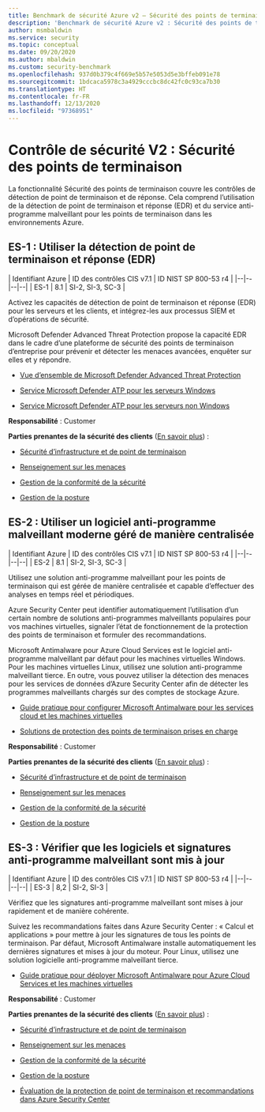```yaml
---
title: Benchmark de sécurité Azure v2 – Sécurité des points de terminaison
description: 'Benchmark de sécurité Azure v2 : Sécurité des points de terminaison'
author: msmbaldwin
ms.service: security
ms.topic: conceptual
ms.date: 09/20/2020
ms.author: mbaldwin
ms.custom: security-benchmark
ms.openlocfilehash: 937d0b379c4f669e5b57e5053d5e3bffeb091e78
ms.sourcegitcommit: 1bdcaca5978c3a4929cccbc8dc42fc0c93ca7b30
ms.translationtype: HT
ms.contentlocale: fr-FR
ms.lasthandoff: 12/13/2020
ms.locfileid: "97368951"
---
```

# <a name="security-control-v2-endpoint-security"></a>Contrôle de sécurité V2 : Sécurité des points de terminaison

La fonctionnalité Sécurité des points de terminaison couvre les contrôles de détection de point de terminaison et de réponse. Cela comprend l’utilisation de la détection de point de terminaison et réponse (EDR) et du service anti-programme malveillant pour les points de terminaison dans les environnements Azure.

## <a name="es-1-use-endpoint-detection-and-response-edr"></a>ES-1 : Utiliser la détection de point de terminaison et réponse (EDR)

| Identifiant Azure | ID des contrôles CIS v7.1 | ID NIST SP 800-53 r4 |
|--|--|--|--|
| ES-1 | 8.1 | SI-2, SI-3, SC-3 |

Activez les capacités de détection de point de terminaison et réponse (EDR) pour les serveurs et les clients, et intégrez-les aux processus SIEM et d’opérations de sécurité.

Microsoft Defender Advanced Threat Protection propose la capacité EDR dans le cadre d’une plateforme de sécurité des points de terminaison d’entreprise pour prévenir et détecter les menaces avancées, enquêter sur elles et y répondre. 

- [Vue d’ensemble de Microsoft Defender Advanced Threat Protection](/windows/security/threat-protection/microsoft-defender-atp/microsoft-defender-advanced-threat-protection)

- [Service Microsoft Defender ATP pour les serveurs Windows](/windows/security/threat-protection/microsoft-defender-atp/configure-server-endpoints)

- [Service Microsoft Defender ATP pour les serveurs non Windows](/windows/security/threat-protection/microsoft-defender-atp/configure-endpoints-non-windows)

**Responsabilité** : Customer

**Parties prenantes de la sécurité des clients** ([En savoir plus](/azure/cloud-adoption-framework/organize/cloud-security#security-functions)) :

- [Sécurité d’infrastructure et de point de terminaison](/azure/cloud-adoption-framework/organize/cloud-security)

- [Renseignement sur les menaces](/azure/cloud-adoption-framework/organize/cloud-security-threat-intelligence)

- [Gestion de la conformité de la sécurité](/azure/cloud-adoption-framework/organize/cloud-security-compliance-management)

- [Gestion de la posture](/azure/cloud-adoption-framework/organize/cloud-security-compliance-management)

## <a name="es-2-use-centrally-managed-modern-anti-malware-software"></a>ES-2 : Utiliser un logiciel anti-programme malveillant moderne géré de manière centralisée

| Identifiant Azure | ID des contrôles CIS v7.1 | ID NIST SP 800-53 r4 |
|--|--|--|--|
| ES-2 | 8.1 | SI-2, SI-3, SC-3 |

Utilisez une solution anti-programme malveillant pour les points de terminaison qui est gérée de manière centralisée et capable d’effectuer des analyses en temps réel et périodiques.

Azure Security Center peut identifier automatiquement l’utilisation d’un certain nombre de solutions anti-programmes malveillants populaires pour vos machines virtuelles, signaler l’état de fonctionnement de la protection des points de terminaison et formuler des recommandations. 

Microsoft Antimalware pour Azure Cloud Services est le logiciel anti-programme malveillant par défaut pour les machines virtuelles Windows. Pour les machines virtuelles Linux, utilisez une solution anti-programme malveillant tierce.  En outre, vous pouvez utiliser la détection des menaces pour les services de données d’Azure Security Center afin de détecter les programmes malveillants chargés sur des comptes de stockage Azure. 

- [Guide pratique pour configurer Microsoft Antimalware pour les services cloud et les machines virtuelles](../fundamentals/antimalware.md)

- [Solutions de protection des points de terminaison prises en charge](../../security-center/security-center-services.md?tabs=features-windows#supported-endpoint-protection-solutions-)

**Responsabilité** : Customer

**Parties prenantes de la sécurité des clients** ([En savoir plus](/azure/cloud-adoption-framework/organize/cloud-security#security-functions)) :

- [Sécurité d’infrastructure et de point de terminaison](/azure/cloud-adoption-framework/organize/cloud-security)

- [Renseignement sur les menaces](/azure/cloud-adoption-framework/organize/cloud-security-threat-intelligence)

- [Gestion de la conformité de la sécurité](/azure/cloud-adoption-framework/organize/cloud-security-compliance-management)

- [Gestion de la posture](/azure/cloud-adoption-framework/organize/cloud-security-compliance-management)

## <a name="es-3-ensure-anti-malware-software-and-signatures-are-updated"></a>ES-3 : Vérifier que les logiciels et signatures anti-programme malveillant sont mis à jour

| Identifiant Azure | ID des contrôles CIS v7.1 | ID NIST SP 800-53 r4 |
|--|--|--|--|
| ES-3 | 8,2 | SI-2, SI-3 |

Vérifiez que les signatures anti-programme malveillant sont mises à jour rapidement et de manière cohérente. 

Suivez les recommandations faites dans Azure Security Center : « Calcul et applications » pour mettre à jour les signatures de tous les points de terminaison. Par défaut, Microsoft Antimalware installe automatiquement les dernières signatures et mises à jour du moteur. Pour Linux, utilisez une solution logicielle anti-programme malveillant tierce.

- [Guide pratique pour déployer Microsoft Antimalware pour Azure Cloud Services et les machines virtuelles](../fundamentals/antimalware.md)

**Responsabilité** : Customer

**Parties prenantes de la sécurité des clients** ([En savoir plus](/azure/cloud-adoption-framework/organize/cloud-security#security-functions)) :

- [Sécurité d’infrastructure et de point de terminaison](/azure/cloud-adoption-framework/organize/cloud-security)

- [Renseignement sur les menaces](/azure/cloud-adoption-framework/organize/cloud-security-threat-intelligence)

- [Gestion de la conformité de la sécurité](/azure/cloud-adoption-framework/organize/cloud-security-compliance-management)

- [Gestion de la posture](/azure/cloud-adoption-framework/organize/cloud-security-compliance-management)

- [Évaluation de la protection de point de terminaison et recommandations dans Azure Security Center](../../security-center/security-center-endpoint-protection.md)